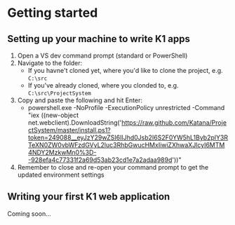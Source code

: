 # Getting started

## Setting up your machine to write K1 apps

1. Open a VS dev command prompt (standard or PowerShell)
2. Navigate to the folder:
    - If you havne't cloned yet, where you'd like to clone the project, e.g. ```C:\src```
    - If you've already cloned, where you clonded to, e.g. ```C:\src\ProjectSystem```
3.  Copy and paste the following and hit Enter:
    - powershell.exe -NoProfile -ExecutionPolicy unrestricted -Command "iex ((new-object net.webclient).DownloadString('https://raw.github.com/Katana/ProjectSystem/master/install.ps1?token=249088__eyJzY29wZSI6IlJhd0Jsb2I6S2F0YW5hL1Byb2plY3RTeXN0ZW0vbWFzdGVyL2luc3RhbGwucHMxIiwiZXhwaXJlcyI6MTM4NDY2MzkwMn0%3D--928efa4c77331f2a69d53ab23cd1e7a2adaa989d'))"
4. Remember to close and re-open your command prompt to get the updated environment settings

## Writing your first K1 web application
Coming soon...